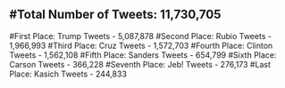 #Total Number of Tweets: 11,730,705 
---
#First Place: Trump Tweets - 5,087,878
#Second Place: Rubio Tweets - 1,966,993
#Third Place: Cruz Tweets - 1,572,703
#Fourth Place: Clinton Tweets - 1,562,108
#Fifth Place: Sanders Tweets - 654,799
#Sixth Place: Carson Tweets - 366,228
#Seventh Place: Jeb! Tweets - 276,173
#Last Place: Kasich Tweets - 244,833
